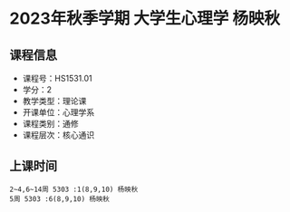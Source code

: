 # 2023年秋季学期 大学生心理学 杨映秋






## 课程信息

- 课程号：HS1531.01
- 学分：2
- 教学类型：理论课
- 开课单位：心理学系
- 课程类别：通修
- 课程层次：核心通识

## 上课时间

```
2~4,6~14周 5303 :1(8,9,10) 杨映秋
5周 5303 :6(8,9,10) 杨映秋
```

